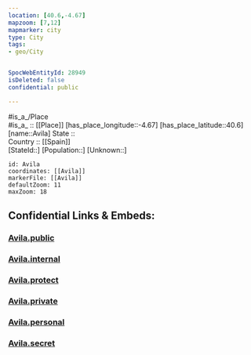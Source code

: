 ```yaml
---
location: [40.6,-4.67] 
mapzoom: [7,12] 
mapmarker: city 
type: City
tags:
- geo/City


SpocWebEntityId: 28949
isDeleted: false
confidential: public

---
```

#is_a_/Place  
#is_a_ :: [[Place]] 
[has_place_longitude::-4.67] 
[has_place_latitude::40.6] 
[name::Avila] 
State ::  
Country :: [[Spain]]  
[StateId::] 
[Population::] 
[Unknown::] 


```leaflet
id: Avila
coordinates: [[Avila]] 
markerFile: [[Avila]] 
defaultZoom: 11 
maxZoom: 18
```


## Confidential Links & Embeds: 

### [Avila.public](/_public/\Earth\Continent\Europe\Europe~South\Spain\Provinces~Spain\Castilla_y_León\counties~Castillay_León\Ávila.Province\cities~ÁvilaAvila.public.md) 

### [Avila.internal](/_internal/\Earth\Continent\Europe\Europe~South\Spain\Provinces~Spain\Castilla_y_León\counties~Castillay_León\Ávila.Province\cities~ÁvilaAvila.internal.md) 

### [Avila.protect](/_protect/\Earth\Continent\Europe\Europe~South\Spain\Provinces~Spain\Castilla_y_León\counties~Castillay_León\Ávila.Province\cities~ÁvilaAvila.protect.md) 

### [Avila.private](/_private/\Earth\Continent\Europe\Europe~South\Spain\Provinces~Spain\Castilla_y_León\counties~Castillay_León\Ávila.Province\cities~ÁvilaAvila.private.md) 

### [Avila.personal](/_personal/\Earth\Continent\Europe\Europe~South\Spain\Provinces~Spain\Castilla_y_León\counties~Castillay_León\Ávila.Province\cities~ÁvilaAvila.personal.md) 

### [Avila.secret](/_secret/\Earth\Continent\Europe\Europe~South\Spain\Provinces~Spain\Castilla_y_León\counties~Castillay_León\Ávila.Province\cities~ÁvilaAvila.secret.md)

